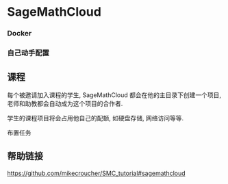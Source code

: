 # SageMathCloud 


### Docker 

### 自己动手配置




## 课程
每个被邀请加入课程的学生, SageMathCloud 都会在他的主目录下创建一个项目,
老师和助教都会自动成为这个项目的合作者.

学生的课程项目将会占用他自己的配额, 如硬盘存储, 网络访问等等.

布置任务

## 帮助链接

https://github.com/mikecroucher/SMC_tutorial#sagemathcloud
